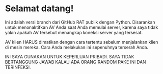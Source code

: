 # Selamat datang!

Ini adalah versi branch dari GitHub RAT publik dengan Python.
Disarankan untuk menonaktifkan AV Anda saat Anda memulai server, karena saya tidak yakin apakah AV tersebut menangkap koneksi server yang tersesat.

AV klien HARUS dimatikan dengan cara tertentu sebelum menjalankan klien di mesin mereka. Cara Anda melakukan ini sepenuhnya terserah Anda.

INI SAYA GUNAKAN UNTUK KEPERLUAN PRIBADI. SAYA TIDAK BERTANGGUNG JAWAB KALAU ADA ORANG RANDOM PAKE INI DAN TERINFEKSI.
